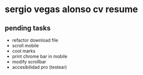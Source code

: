 # sergio vegas alonso cv resume

## pending tasks

- refactor download file
- scroll mobile
- cool marks
- print chrome bar in mobile
- modify scrollbar
- accesibilidad pro (testear)
